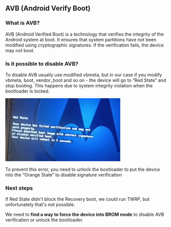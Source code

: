 ## AVB (Android Verify Boot)

### What is AVB?
AVB (Android Verified Boot) is a technology that verifies the integrity of the Android system at boot. It ensures that system partitions have not been modified using cryptographic signatures. If the verification fails, the device may not boot.

### Is it possible to disable AVB?
To disable AVB usually use modified vbmeta, but in our case if you modify vbmeta, boot, vendor_boot and so on - the device will go to “Red State” and stop booting.
This happens due to system integrity violation when the bootloader is locked.

![red-state-error.png](../files/assets/red-state-error.png)

To prevent this error, you need to unlock the bootloader to put the device into the “Orange State” to disable signature verification

### Next steps
If Red State didn't block the Recovery boot, we could run TWRP, but unfortunately that's not possible.

We need to **find a way to force the device into BROM mode** to disable AVB verification or unlock the bootloader.